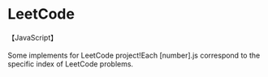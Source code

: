 # LeetCode

【JavaScript】 <br/><br/>
Some implements for LeetCode project!Each [number].js correspond to the specific index of LeetCode problems.